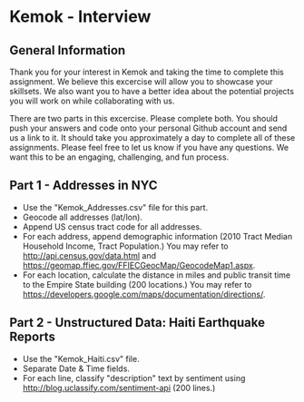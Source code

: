 # Kemok - Interview
## General Information
Thank you for your interest in Kemok and taking the time to complete this assignment. We believe this excercise will allow you to showcase your skillsets. We also want you to have a better idea about the potential projects you will work on while collaborating with us. 

There are two parts in this excercise. Please complete both. You should push your answers and code onto your personal Github account and send us a link to it. It should take you approximately a day to complete all of these assignments. Please feel free to let us know if you have any questions. We want this to be an engaging, challenging, and fun process. 

## Part 1 - Addresses in NYC
- Use the "Kemok_Addresses.csv" file for this part. 
- Geocode all addresses (lat/lon).
- Append US census tract code for all addresses.
- For each address, append demographic information (2010 Tract Median Household Income, Tract Population.) You may refer to  http://api.census.gov/data.html and https://geomap.ffiec.gov/FFIECGeocMap/GeocodeMap1.aspx. 
- For each location, calculate the distance in miles and public transit time to the Empire State building (200 locations.) You may refer to https://developers.google.com/maps/documentation/directions/. 

## Part 2 - Unstructured Data: Haiti Earthquake Reports
- Use the "Kemok_Haiti.csv" file.
- Separate Date & Time fields.
- For each line, classify "description" text by sentiment using http://blog.uclassify.com/sentiment-api (200 lines.) 
